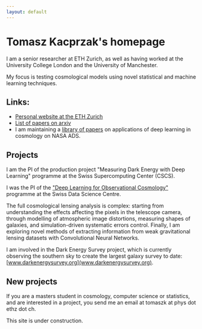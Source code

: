 ```yaml
---
layout: default
---
```


<div class="lead pretty-links" align="left">
  
  
# **Tomasz Kacprzak's homepage**

I am a senior researcher at ETH Zurich, as well as having worked at the University College London and the University of Manchester.

My focus is testing cosmological models using novel statistical and machine learning techniques.

## Links:

   *   [Personal website at the ETH Zurich](https://ethz.ch/content/specialinterest/phys/particle-physics/ipa/en/people/person-detail.MjEyNzM5.TGlzdC8xNTE3LDU5MTA3MzQ0MA==.html)
   *   [List of papers on arxiv](https://arxiv.org/find/astro-ph/1/au:+Kacprzak_T/0/1/0/all/0/1)
   *   I am maintaining a [library of papers](https://ui.adsabs.harvard.edu//#user/libraries/Tm731Ip0TkqWf9jLr5bMpA) on applications of deep learning in cosmology on NASA ADS.



## Projects

I am the PI of the production project "Measuring Dark Energy with Deep Learning" programme at the Swiss Supercomputing Center (CSCS).

I was the PI of the ["Deep Learning for Observational Cosmology"](https://datascience.ch/project/deep-learning-for-observational-cosmology-dloc/) programme at the Swiss Data Science Centre.

The full cosmological lensing analysis is complex: starting from understanding the effects affecting the pixels in the telescope camera, through modelling of atmospheric image distortions, measuring shapes of galaxies, and simulation-driven systematic errors control. Finally, I am exploring novel methods of extracting information from weak gravitational lensing datasets with Convolutional Neural Networks.

I am involved in the Dark Energy Survey project, which is currently observing the southern sky to create the largest galaxy survey to date: [www.darkenergysurvey.org](www.darkenergysurvey.org).



## New projects

If you are a masters student in cosmology, computer science or statistics, and are interested in a project, you send me an email at tomaszk at phys dot ethz dot ch.






This site is under construction.



<!--   Hi! this is just a sample **intro text**. You would normally put your [full name](about/) here and say something *smart* about yourself. -->

<!--  This could also be the good place to say were you are coming from, what you [do for a living](work/) and maybe what you are [interested in](projects/). You might also be [writing](articles/) about stuff. -->

<!--  But after all this is your site and I'm just a **placeholder text** so what would i know about some *home page content*. -->
</div>

